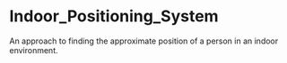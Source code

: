 # Indoor_Positioning_System
An approach to finding the approximate position of a person in an indoor environment.
